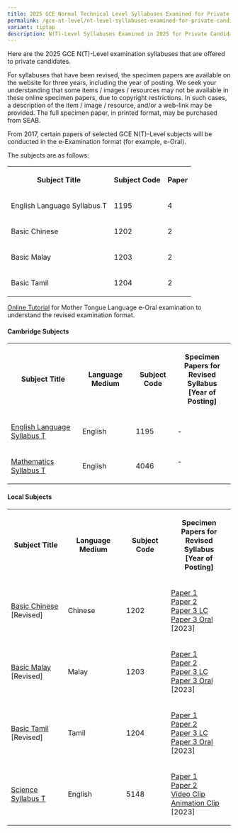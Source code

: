 ```yaml
---
title: 2025 GCE Normal Technical Level Syllabuses Examined for Private Candidates
permalink: /gce-nt-level/nt-level-syllabuses-examined-for-private-candidates-2025/
variant: tiptap
description: N(T)-Level Syllabuses Examined in 2025 for Private Candidates
---
```

<p>Here are the 2025 GCE N(T)-Level examination syllabuses that are offered
to private candidates.</p>
<p>For syllabuses that have been revised, the specimen papers are available
on the website for three years, including the year of posting. We seek
your understanding that some items / images / resources may not be available
in these online specimen papers, due to copyright restrictions. In such
cases, a description of the item / image / resource, and/or a web-link
may be provided. The full specimen paper, in printed format, may be purchased
from SEAB.</p>
<p>From 2017, certain papers of selected GCE N(T)-Level subjects will be
conducted in the e-Examination format (for example, e-Oral).</p>
<p>The subjects are as follows:</p>
<table style="minWidth: 75px">
<colgroup>
<col>
<col>
<col>
</colgroup>
<tbody>
<tr>
<th rowspan="1" colspan="1">
<p>Subject Title</p>
</th>
<th rowspan="1" colspan="1">
<p>Subject Code</p>
</th>
<th rowspan="1" colspan="1">
<p>Paper</p>
</th>
</tr>
<tr>
<td rowspan="1" colspan="1">
<p>English Language Syllabus T</p>
</td>
<td rowspan="1" colspan="1">
<p>1195</p>
</td>
<td rowspan="1" colspan="1">
<p>4</p>
</td>
</tr>
<tr>
<td rowspan="1" colspan="1">
<p>Basic Chinese</p>
</td>
<td rowspan="1" colspan="1">
<p>1202</p>
</td>
<td rowspan="1" colspan="1">
<p>2</p>
</td>
</tr>
<tr>
<td rowspan="1" colspan="1">
<p>Basic Malay</p>
</td>
<td rowspan="1" colspan="1">
<p>1203</p>
</td>
<td rowspan="1" colspan="1">
<p>2</p>
</td>
</tr>
<tr>
<td rowspan="1" colspan="1">
<p>Basic Tamil</p>
</td>
<td rowspan="1" colspan="1">
<p>1204</p>
</td>
<td rowspan="1" colspan="1">
<p>2</p>
</td>
</tr>
</tbody>
</table>
<p><a href="https://spitbreak.github.io/eoral.seab/" rel="noopener noreferrer nofollow" target="_blank"><u>Online Tutorial</u></a> for
Mother Tongue Language e-Oral examination to understand the revised examination
format.</p>
<h4><strong>Cambridge Subjects</strong></h4>
<table style="minWidth: 100px">
<colgroup>
<col>
<col>
<col>
<col>
</colgroup>
<tbody>
<tr>
<th rowspan="1" colspan="1">
<p>Subject Title</p>
</th>
<th rowspan="1" colspan="1">
<p>Language Medium</p>
</th>
<th rowspan="1" colspan="1">
<p>Subject Code</p>
</th>
<th rowspan="1" colspan="1">
<p>Specimen Papers for
<br>Revised Syllabus
<br>[Year of Posting]</p>
</th>
</tr>
<tr>
<td rowspan="1" colspan="1">
<p><a href="/files/NT Lvl Syllabus  Private Cddts/2025/1195_y25_sy_final.pdf" rel="noopener noreferrer nofollow" target="_blank"><u>English Language Syllabus T</u></a>
</p>
</td>
<td rowspan="1" colspan="1">
<p>English</p>
</td>
<td rowspan="1" colspan="1">
<p>1195</p>
</td>
<td rowspan="1" colspan="1">
<p>-</p>
</td>
</tr>
<tr>
<td rowspan="1" colspan="1">
<p><a href="/files/NT Lvl Syllabus  Private Cddts/2025/4046_y25_sy.pdf" rel="noopener noreferrer nofollow" target="_blank"><u>Mathematics Syllabus T</u></a>
</p>
</td>
<td rowspan="1" colspan="1">
<p>English</p>
</td>
<td rowspan="1" colspan="1">
<p>4046</p>
</td>
<td rowspan="1" colspan="1">
<p>-
<br>
<br>
</p>
</td>
</tr>
</tbody>
</table>
<h4><strong>Local Subjects</strong></h4>
<table style="minWidth: 100px">
<colgroup>
<col>
<col>
<col>
<col>
</colgroup>
<tbody>
<tr>
<th rowspan="1" colspan="1">
<p>Subject Title</p>
</th>
<th rowspan="1" colspan="1">
<p>Language Medium</p>
</th>
<th rowspan="1" colspan="1">
<p>Subject Code</p>
</th>
<th rowspan="1" colspan="1">
<p>Specimen Papers for
<br>Revised Syllabus
<br>[Year of Posting]</p>
</th>
</tr>
<tr>
<td rowspan="1" colspan="1">
<p><a href="/files/NT Lvl Syllabus  Private Cddts/2025/1202_y25_sy.pdf" rel="noopener noreferrer nofollow" target="_blank"><u>Basic Chinese</u></a>
<br>[Revised]</p>
</td>
<td rowspan="1" colspan="1">
<p>Chinese</p>
</td>
<td rowspan="1" colspan="1">
<p>1202</p>
</td>
<td rowspan="1" colspan="1">
<p><a href="/files/NT Lvl Syllabus  Private Cddts/2025/1202_y25_sp1.pdf" rel="noopener noreferrer nofollow" target="_blank"><u>Paper 1</u></a>
<br><a href="/files/NT Lvl Syllabus  Private Cddts/2025/1202_y25_sp2.pdf" rel="noopener noreferrer nofollow" target="_blank"><u>Paper 2</u></a>
<br><a href="/files/NT Lvl Syllabus  Private Cddts/2025/1202_y25_sp3LC.pdf" rel="noopener noreferrer nofollow" target="_blank"><u>Paper 3 LC</u></a>
<br><a href="/files/NT Lvl Syllabus  Private Cddts/2025/1202_y25_sp3Oral.pdf" rel="noopener noreferrer nofollow" target="_blank"><u>Paper 3 Oral</u></a>
<br>[2023]</p>
</td>
</tr>
<tr>
<td rowspan="1" colspan="1">
<p><a href="/files/NT Lvl Syllabus  Private Cddts/2025/1203_y25_sy.pdf" rel="noopener noreferrer nofollow" target="_blank"><u>Basic Malay</u></a>
<br>[Revised]</p>
</td>
<td rowspan="1" colspan="1">
<p>Malay</p>
</td>
<td rowspan="1" colspan="1">
<p>1203</p>
</td>
<td rowspan="1" colspan="1">
<p><a href="/files/NT Lvl Syllabus  Private Cddts/2025/1203_y25_sp1.pdf" rel="noopener noreferrer nofollow" target="_blank"><u>Paper 1</u></a>
<br><a href="/files/NT Lvl Syllabus  Private Cddts/2025/1203_y25_sp2.pdf" rel="noopener noreferrer nofollow" target="_blank"><u>Paper 2</u></a>
<br><a href="/files/NT Lvl Syllabus  Private Cddts/2025/1203_y25_sp3lc.pdf" rel="noopener noreferrer nofollow" target="_blank"><u>Paper 3&nbsp;LC</u></a>
<br><a href="/files/NT Lvl Syllabus  Private Cddts/2025/1203_y25_sp3oral.pdf" rel="noopener noreferrer nofollow" target="_blank"><u>Paper 3 Oral</u></a>
<br>[2023]</p>
</td>
</tr>
<tr>
<td rowspan="1" colspan="1">
<p><a href="/files/NT Lvl Syllabus  Private Cddts/2025/1204_y25_sy.pdf" rel="noopener noreferrer nofollow" target="_blank"><u>Basic Tamil</u></a>
<br>[Revised]</p>
</td>
<td rowspan="1" colspan="1">
<p>Tamil</p>
</td>
<td rowspan="1" colspan="1">
<p>1204</p>
</td>
<td rowspan="1" colspan="1">
<p><a href="/files/NT Lvl Syllabus  Private Cddts/2025/1204_y25_sp1.pdf" rel="noopener noreferrer nofollow" target="_blank"><u>Paper 1</u></a>
<br><a href="/files/NT Lvl Syllabus  Private Cddts/2025/1204_y25_sp2.pdf" rel="noopener noreferrer nofollow" target="_blank"><u>Paper 2</u></a>
<br><a href="/files/NT Lvl Syllabus  Private Cddts/2025/1204_y25_sp3lc.pdf" rel="noopener noreferrer nofollow" target="_blank"><u>Paper 3 LC</u></a>
<br><a href="/files/NT Lvl Syllabus  Private Cddts/2025/1204_y25_sporal.pdf" rel="noopener noreferrer nofollow" target="_blank"><u>Paper 3 Oral</u></a>
<br>[2023]</p>
</td>
</tr>
<tr>
<td rowspan="1" colspan="1">
<p><a href="/files/NT Lvl Syllabus  Private Cddts/2025/5148_y25_sy.pdf" rel="noopener noreferrer nofollow" target="_blank"><u>Science Syllabus T</u></a>
</p>
</td>
<td rowspan="1" colspan="1">
<p>English</p>
</td>
<td rowspan="1" colspan="1">
<p>5148</p>
</td>
<td rowspan="1" colspan="1">
<p><a href="/files/NT Lvl Syllabus  Private Cddts/2025/5148_y24_sp_1.pdf" rel="noopener noreferrer nofollow" target="_blank"><u>Paper 1</u></a>
<br><a href="/files/NT Lvl Syllabus  Private Cddts/2025/5148_y24_sp_2.pdf" rel="noopener noreferrer nofollow" target="_blank"><u>Paper 2</u></a>
<br><a href="https://youtu.be/20MYm2H6WVo" rel="noopener noreferrer nofollow" target="_blank"><u>Video Clip</u></a>
<br><a href="https://youtu.be/6NjK9_FYgKA" rel="noopener noreferrer nofollow" target="_blank"><u>Animation Clip</u></a>
<br>[2023]</p>
</td>
</tr>
</tbody>
</table>
<p></p>